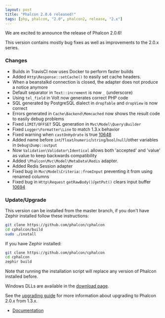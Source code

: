 ```yaml
---
layout: post
title: "Phalcon 2.0.6 released!"
tags: [php, phalcon, "2.0", phalcon2, release, "2.x"]
---
```

We are excited to announce the release of Phalcon 2.0.6! 

This version contains mostly bug fixes as well as improvements to the 2.0.x series.

<!--more-->
### Changes

- Builds in TravisCI now uses Docker to perform faster builds
- Added `Http\Response::setCache()` to easily set cache headers.
- When a beanstalkd connection is closed, the adapter does not produce a notice anymore
- Default separator in `Text::increment` is now `_` (underscore)
- Using `tel_field` in Volt now generates correct PHP code
- SQL generated by PostgreSQL dialect in `dropTable` and `dropView` is now correct
- Errors generated in `Cache\Backend\Memcached` now shows the result code to easily debug problems
- Fixed `LIMIT/OFFSET` SQL generation in `Mvc\Model\Query\Builder`
- Fixed `Logger\Formatter\Line` to match 1.3.x behavior
- Fixed warning when `castOnHydrate` is true [10648](https://github.com/phalcon/cphalcon/issues/10648)
- Added name before `int`/`float`/`numeric`/`string`/`bool`/`null`/other variables in `Debug\Dump::output`
- Now `Validation\Validator\Identical` allows both 'accepted' and 'value' as value to keep backwards compatibility
- Added `\Phalcon\Mvc\Model\MetaData\Redis` adapter.
- Added Redis Session adapter
- Fixed bug in `Mvc\Model\Criteria::fromInput` preventing it from using renamed columns
- Fixed bug in `Http\Request` `getRawBody()`/`getPut()` clears input buffer [10694](https://github.com/phalcon/cphalcon/issues/10694)

### Update/Upgrade

This version can be installed from the master branch, if you don't have Zephir installed follow these instructions:

```sh
git clone https://github.com/phalcon/cphalcon
cd cphalcon/build
sudo ./install
```

If you have Zephir installed:

```sh
git clone https://github.com/phalcon/cphalcon
cd cphalcon
zephir build
```

Note that running the installation script will replace any version of Phalcon installed before.

Windows DLLs are available in the [download page](https://phalcon.io/en/download/windows).

See the [upgrading guide](https://blog.phalcon.io/post/guide-upgrading-to-phalcon-2) for more information about upgrading to Phalcon 2.0.x from 1.3.x.

* [Documentation](https://docs.phalcon.io)

